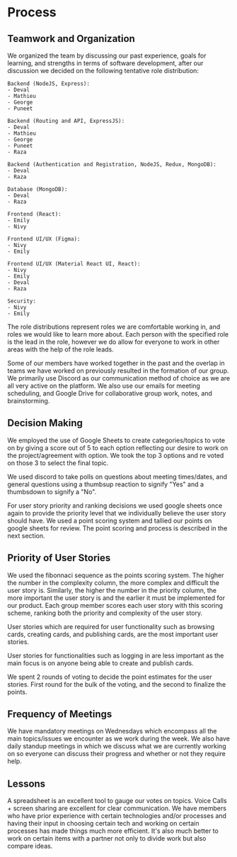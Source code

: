 # Process

## Teamwork and Organization

We organized the team by discussing our past experience, goals for learning, and strengths in terms of software development, after our discussion we
decided on the following tentative role distribution:

```Text
Backend (NodeJS, Express):
- Deval
- Mathieu
- George
- Puneet

Backend (Routing and API, ExpressJS):
- Deval
- Mathieu
- George
- Puneet
- Raza

Backend (Authentication and Registration, NodeJS, Redux, MongoDB):
- Deval
- Raza

Database (MongoDB):
- Deval
- Raza

Frontend (React):
- Emily
- Nivy

Frontend UI/UX (Figma):
- Nivy
- Emily

Frontend UI/UX (Material React UI, React):
- Nivy
- Emily
- Deval
- Raza

Security:
- Nivy
- Emily
```

The role distributions represent roles we are comfortable working in, and roles we would like to learn more about.
Each person with the specified role is the lead in the role, however we do allow for everyone to work in other areas
with the help of the role leads.

Some of our members have worked together in the past and the overlap in teams we have worked on previously resulted in the
formation of our group. We primarily use Discord as our communication method of choice as we are all very active on the platform.
We also use our emails for meeting scheduling, and Google Drive for collaborative group work, notes, and brainstorming.

## Decision Making

We employed the use of Google Sheets to create categories/topics to vote on by giving a score out of 5 to each option reflecting
our desire to work on the project/agreement with option. We took the top 3 options and re voted on those 3 to select the final
topic.

We used discord to take polls on questions about meeting times/dates, and general questions using a thumbsup reaction to signify "Yes"
and a thumbsdown to signify a "No".

For user story priority and ranking decisions we used google sheets once again to provide the priority level that we
individually believe the user story should have. We used a point scoring system and tallied our points on google sheets for review.
The point scoring and process is described in the next section.

## Priority of User Stories

We used the fibonnaci sequence as the points scoring system. The higher the number in the complexity column, the more complex
and difficult the user story is. Similarly, the higher the number in the priority column, the more important the user story
is and the earlier it must be implemented for our product. Each group member scores each user story with this scoring scheme,
ranking both the priority and complexity of the user story.

User stories which are required for user functionality such as browsing cards, creating cards, and publishing cards, are the most
important user stories.

User stories for functionalities such as logging in are less important as the main focus is on anyone being
able to create and publish cards.

We spent 2 rounds of voting to decide the point estimates for the user stories. First round
for the bulk of the voting, and the second to finalize the points.

## Frequency of Meetings

We have mandatory meetings on Wednesdays which encompass all the main topics/issues we encounter as we work during the week.
We also have daily standup meetings in which we discuss what we are currently working on so everyone can discuss their progress and
whether or not they require help.

## Lessons

A spreadsheet is an excellent tool to gauge our votes on topics. Voice Calls + screen sharing are excellent for clear communication.
We have members who have prior experience with certain technologies and/or processes and having their input in choosing certain tech
and working on certain processes has made things much more efficient. It's also much better to work on certain items with a partner
not only to divide work but also compare ideas.
